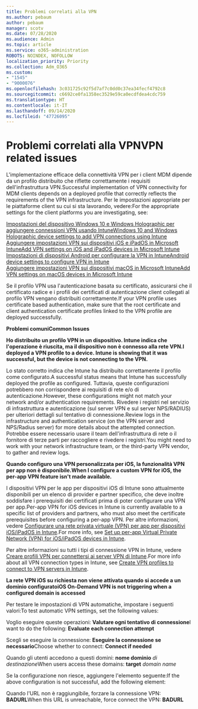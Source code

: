 ```yaml
---
title: Problemi correlati alla VPN
ms.author: pebaum
author: pebaum
manager: scotv
ms.date: 07/28/2020
ms.audience: Admin
ms.topic: article
ms.service: o365-administration
ROBOTS: NOINDEX, NOFOLLOW
localization_priority: Priority
ms.collection: Adm_O365
ms.custom:
- "1545"
- "9000076"
ms.openlocfilehash: 3c031725c92f5d7af7c0dd0c37ea34fecf4792c8
ms.sourcegitcommit: c6692ce0fa1358ec3529e59ca0ecdfdea4cdc759
ms.translationtype: HT
ms.contentlocale: it-IT
ms.lasthandoff: 09/14/2020
ms.locfileid: "47726095"
---
```

# <a name="vpn-related-issues"></a><span data-ttu-id="9a6c3-102">Problemi correlati alla VPN</span><span class="sxs-lookup"><span data-stu-id="9a6c3-102">VPN related issues</span></span>

<span data-ttu-id="9a6c3-103">L'implementazione efficace della connettività VPN per i client MDM dipende da un profilo distribuito che riflette correttamente i requisiti dell'infrastruttura VPN.</span><span class="sxs-lookup"><span data-stu-id="9a6c3-103">Successful implementation of VPN connectivity for MDM clients depends on a deployed profile that correctly reflects the requirements of the VPN infrastructure.</span></span> <span data-ttu-id="9a6c3-104">Per le impostazioni appropriate per le piattaforme client su cui si sta lavorando, vedere:</span><span class="sxs-lookup"><span data-stu-id="9a6c3-104">For the appropriate settings for the client platforms you are investigating, see:</span></span> 

[<span data-ttu-id="9a6c3-105">Impostazioni del dispositivo Windows 10 e Windows Holographic per aggiungere connessioni VPN usando Intune</span><span class="sxs-lookup"><span data-stu-id="9a6c3-105">Windows 10 and Windows Holographic device settings to add VPN connections using Intune</span></span>](https://docs.microsoft.com/intune/vpn-settings-windows-10)  
[<span data-ttu-id="9a6c3-106">Aggiungere impostazioni VPN sui dispositivi iOS e iPadOS in Microsoft Intune</span><span class="sxs-lookup"><span data-stu-id="9a6c3-106">Add VPN settings on iOS and iPadOS devices in Microsoft Intune</span></span>](https://docs.microsoft.com/intune/vpn-settings-ios)  
[<span data-ttu-id="9a6c3-107">Impostazioni di dispositivi Android per configurare la VPN in Intune</span><span class="sxs-lookup"><span data-stu-id="9a6c3-107">Android device settings to configure VPN in Intune</span></span>](https://docs.microsoft.com/intune/vpn-settings-android)  
[<span data-ttu-id="9a6c3-108">Aggiungere impostazioni VPN sui dispositivi macOS in Microsoft Intune</span><span class="sxs-lookup"><span data-stu-id="9a6c3-108">Add VPN settings on macOS devices in Microsoft Intune</span></span>](https://docs.microsoft.com/mem/intune/configuration/vpn-settings-macos)

<span data-ttu-id="9a6c3-109">Se il profilo VPN usa l'autenticazione basata su certificato, assicurarsi che il certificato radice e i profili dei certificati di autenticazione client collegati al profilo VPN vengano distribuiti correttamente.</span><span class="sxs-lookup"><span data-stu-id="9a6c3-109">If your VPN profile uses certificate based authentication, make sure that the root certificate and client authentication certificate profiles linked to the VPN profile are deployed successfully.</span></span>

<span data-ttu-id="9a6c3-110">**Problemi comuni**</span><span class="sxs-lookup"><span data-stu-id="9a6c3-110">**Common Issues**</span></span>

<span data-ttu-id="9a6c3-111">**Ho distribuito un profilo VPN in un dispositivo. Intune indica che l'operazione è riuscita, ma il dispositivo non è connesso alla rete VPN.**</span><span class="sxs-lookup"><span data-stu-id="9a6c3-111">**I deployed a VPN profile to a device. Intune is showing that it was successful, but the device is not connecting to the VPN.**</span></span>

<span data-ttu-id="9a6c3-112">Lo stato corretto indica che Intune ha distribuito correttamente il profilo come configurato.</span><span class="sxs-lookup"><span data-stu-id="9a6c3-112">A successful status means that Intune has successfully deployed the profile as configured.</span></span> <span data-ttu-id="9a6c3-113">Tuttavia, queste configurazioni potrebbero non corrispondere ai requisiti di rete e/o di autenticazione.</span><span class="sxs-lookup"><span data-stu-id="9a6c3-113">However, these configurations might not match your network and/or authentication requirements.</span></span> <span data-ttu-id="9a6c3-114">Rivedere i registri nel servizio di infrastruttura e autenticazione (sul server VPN e sul server NPS/RADIUS) per ulteriori dettagli sul tentativo di connessione.</span><span class="sxs-lookup"><span data-stu-id="9a6c3-114">Review logs in the infrastructure and authentication service (on the VPN server and NPS/Radius server) for more details about the attempted connection.</span></span> <span data-ttu-id="9a6c3-115">Potrebbe essere necessario usare il team dell'infrastruttura di rete o il fornitore di terze parti per raccogliere e rivedere i registri.</span><span class="sxs-lookup"><span data-stu-id="9a6c3-115">You might need to work with your network infrastructure team, or the third-party VPN vendor, to gather and review logs.</span></span>

<span data-ttu-id="9a6c3-116">**Quando configuro una VPN personalizzata per iOS, la funzionalità VPN per app non è disponibile.**</span><span class="sxs-lookup"><span data-stu-id="9a6c3-116">**When I configure a custom VPN for iOS, the per-app VPN feature isn't made available.**</span></span>

<span data-ttu-id="9a6c3-117">I dispositivi VPN per le app per dispositivi iOS di Intune sono attualmente disponibili per un elenco di provider e partner specifico, che deve inoltre soddisfare i prerequisiti dei certificati prima di poter configurare una VPN per app.</span><span class="sxs-lookup"><span data-stu-id="9a6c3-117">Per-app VPN for iOS devices in Intune is currently available to a specific list of providers and partners, who must also meet the certificate prerequisites before configuring a per-app VPN.</span></span> <span data-ttu-id="9a6c3-118">Per altre informazioni, vedere [Configurare una rete privata virtuale (VPN) per app per dispositivi iOS/iPadOS in Intune](https://docs.microsoft.com/intune/vpn-setting-configure-per-app).</span><span class="sxs-lookup"><span data-stu-id="9a6c3-118">For more info, see [Set up per-app Virtual Private Network (VPN) for iOS/iPadOS devices in Intune](https://docs.microsoft.com/intune/vpn-setting-configure-per-app).</span></span> 

<span data-ttu-id="9a6c3-119">Per altre informazioni su tutti i tipi di connessione VPN in Intune, vedere [Creare profili VPN per connettersi ai server VPN di Intune](https://docs.microsoft.com/intune/vpn-settings-configure).</span><span class="sxs-lookup"><span data-stu-id="9a6c3-119">For more info about all VPN connection types in Intune, see [Create VPN profiles to connect to VPN servers in Intune](https://docs.microsoft.com/intune/vpn-settings-configure).</span></span>  

<span data-ttu-id="9a6c3-120">**La rete VPN iOS su richiesta non viene attivata quando si accede a un dominio configurato**</span><span class="sxs-lookup"><span data-stu-id="9a6c3-120">**iOS On-Demand VPN is not triggering when a configured domain is accessed**</span></span>

<span data-ttu-id="9a6c3-121">Per testare le impostazioni di VPN automatiche, impostare i seguenti valori:</span><span class="sxs-lookup"><span data-stu-id="9a6c3-121">To test automatic VPN settings, set the following values:</span></span>

<span data-ttu-id="9a6c3-122">Voglio eseguire queste operazioni: **Valutare ogni tentativo di connessione**</span><span class="sxs-lookup"><span data-stu-id="9a6c3-122">I want to do the following: **Evaluate each connection attempt**</span></span> 

<span data-ttu-id="9a6c3-123">Scegli se eseguire la connessione: **Eseguire la connessione se necessario**</span><span class="sxs-lookup"><span data-stu-id="9a6c3-123">Choose whether to connect: **Connect if needed**</span></span>

<span data-ttu-id="9a6c3-124">Quando gli utenti accedono a questi domini: **nome dominio** *di destinazione*</span><span class="sxs-lookup"><span data-stu-id="9a6c3-124">When users access these domains: **target** *domain name*</span></span>

<span data-ttu-id="9a6c3-125">Se la configurazione non riesce, aggiungere l'elemento seguente:</span><span class="sxs-lookup"><span data-stu-id="9a6c3-125">If the above configuration is not successful, add the following element:</span></span>

<span data-ttu-id="9a6c3-126">Quando l'URL non è raggiungibile, forzare la connessione VPN: **BADURL**</span><span class="sxs-lookup"><span data-stu-id="9a6c3-126">When this URL is unreachable, force connect the VPN: **BADURL**</span></span>